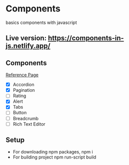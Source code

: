 # Components

 basics components with javascript

## Live version: https://components-in-js.netlify.app/


## Components

[Reference Page](https://component.gallery/components/ "component.gallery")

- [x] Accordion
- [x] Pagination
- [ ] Rating
- [x] Alert
- [x] Tabs
- [ ] Button
- [ ] Breadcrumb
- [ ] Rich Text Editor

## Setup

- For downloading npm packages, npm i
- For building project npm run-script build



